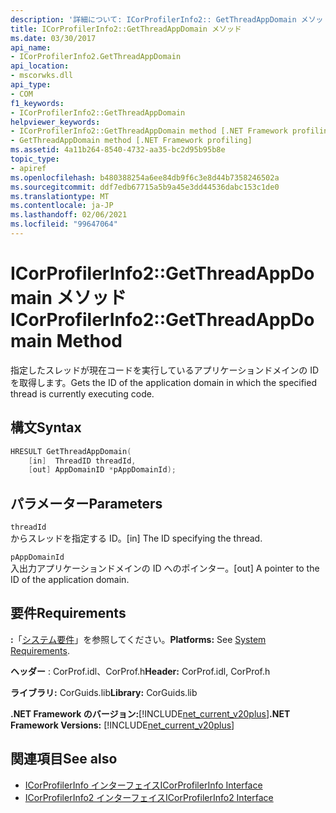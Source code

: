 ```yaml
---
description: '詳細について: ICorProfilerInfo2:: GetThreadAppDomain メソッド'
title: ICorProfilerInfo2::GetThreadAppDomain メソッド
ms.date: 03/30/2017
api_name:
- ICorProfilerInfo2.GetThreadAppDomain
api_location:
- mscorwks.dll
api_type:
- COM
f1_keywords:
- ICorProfilerInfo2::GetThreadAppDomain
helpviewer_keywords:
- ICorProfilerInfo2::GetThreadAppDomain method [.NET Framework profiling]
- GetThreadAppDomain method [.NET Framework profiling]
ms.assetid: 4a11b264-8540-4732-aa35-bc2d95b95b8e
topic_type:
- apiref
ms.openlocfilehash: b480388254a6ee84db9f6c3e8d44b7358246502a
ms.sourcegitcommit: ddf7edb67715a5b9a45e3dd44536dabc153c1de0
ms.translationtype: MT
ms.contentlocale: ja-JP
ms.lasthandoff: 02/06/2021
ms.locfileid: "99647064"
---
```

# <a name="icorprofilerinfo2getthreadappdomain-method"></a><span data-ttu-id="f6e83-103">ICorProfilerInfo2::GetThreadAppDomain メソッド</span><span class="sxs-lookup"><span data-stu-id="f6e83-103">ICorProfilerInfo2::GetThreadAppDomain Method</span></span>

<span data-ttu-id="f6e83-104">指定したスレッドが現在コードを実行しているアプリケーションドメインの ID を取得します。</span><span class="sxs-lookup"><span data-stu-id="f6e83-104">Gets the ID of the application domain in which the specified thread is currently executing code.</span></span>  
  
## <a name="syntax"></a><span data-ttu-id="f6e83-105">構文</span><span class="sxs-lookup"><span data-stu-id="f6e83-105">Syntax</span></span>  
  
```cpp  
HRESULT GetThreadAppDomain(  
    [in]  ThreadID threadId,  
    [out] AppDomainID *pAppDomainId);  
```  
  
## <a name="parameters"></a><span data-ttu-id="f6e83-106">パラメーター</span><span class="sxs-lookup"><span data-stu-id="f6e83-106">Parameters</span></span>  

 `threadId`  
 <span data-ttu-id="f6e83-107">からスレッドを指定する ID。</span><span class="sxs-lookup"><span data-stu-id="f6e83-107">[in] The ID specifying the thread.</span></span>  
  
 `pAppDomainId`  
 <span data-ttu-id="f6e83-108">入出力アプリケーションドメインの ID へのポインター。</span><span class="sxs-lookup"><span data-stu-id="f6e83-108">[out] A pointer to the ID of the application domain.</span></span>  
  
## <a name="requirements"></a><span data-ttu-id="f6e83-109">要件</span><span class="sxs-lookup"><span data-stu-id="f6e83-109">Requirements</span></span>  

 <span data-ttu-id="f6e83-110">**:**「[システム要件](../../get-started/system-requirements.md)」を参照してください。</span><span class="sxs-lookup"><span data-stu-id="f6e83-110">**Platforms:** See [System Requirements](../../get-started/system-requirements.md).</span></span>  
  
 <span data-ttu-id="f6e83-111">**ヘッダー** : CorProf.idl、CorProf.h</span><span class="sxs-lookup"><span data-stu-id="f6e83-111">**Header:** CorProf.idl, CorProf.h</span></span>  
  
 <span data-ttu-id="f6e83-112">**ライブラリ:** CorGuids.lib</span><span class="sxs-lookup"><span data-stu-id="f6e83-112">**Library:** CorGuids.lib</span></span>  
  
 <span data-ttu-id="f6e83-113">**.NET Framework のバージョン:**[!INCLUDE[net_current_v20plus](../../../../includes/net-current-v20plus-md.md)]</span><span class="sxs-lookup"><span data-stu-id="f6e83-113">**.NET Framework Versions:** [!INCLUDE[net_current_v20plus](../../../../includes/net-current-v20plus-md.md)]</span></span>  
  
## <a name="see-also"></a><span data-ttu-id="f6e83-114">関連項目</span><span class="sxs-lookup"><span data-stu-id="f6e83-114">See also</span></span>

- [<span data-ttu-id="f6e83-115">ICorProfilerInfo インターフェイス</span><span class="sxs-lookup"><span data-stu-id="f6e83-115">ICorProfilerInfo Interface</span></span>](icorprofilerinfo-interface.md)
- [<span data-ttu-id="f6e83-116">ICorProfilerInfo2 インターフェイス</span><span class="sxs-lookup"><span data-stu-id="f6e83-116">ICorProfilerInfo2 Interface</span></span>](icorprofilerinfo2-interface.md)
